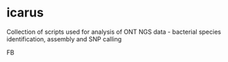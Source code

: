 # icarus
Collection of scripts used for analysis of ONT NGS data - bacterial species identification, assembly and SNP calling

FB
